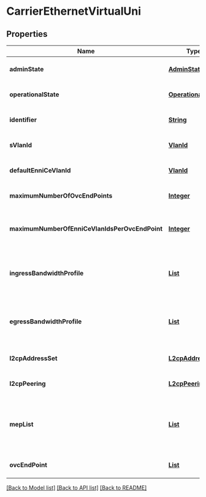 # CarrierEthernetVirtualUni
## Properties

Name | Type | Description | Notes
------------ | ------------- | ------------- | -------------
**adminState** | [**AdminState**](AdminState.md) |  | [optional] [default to null]
**operationalState** | [**OperationalState**](OperationalState.md) |  | [optional] [default to null]
**identifier** | [**String**](string.md) | An identifier for the instance of the VUNI intended for operations purposes. | [optional] [default to null]
**sVlanId** | [**VlanId**](VlanId.md) |  | [optional] [default to null]
**defaultEnniCeVlanId** | [**VlanId**](VlanId.md) |  | [optional] [default to null]
**maximumNumberOfOvcEndPoints** | [**Integer**](integer.md) | The maximum number of OVC End Points that can be in the VUNI. | [optional] [default to null]
**maximumNumberOfEnniCeVlanIdsPerOvcEndPoint** | [**Integer**](integer.md) | The maximum number of ENNI CE-VLAN ID values that can be mapped to an OVC End Point that is in the VUNI. | [optional] [default to null]
**ingressBandwidthProfile** | [**List**](BwpFlow.md) | A Bandwidth Profile Flow for all ingress Frames mapped to the VUNI. Reference MEF 26.2 Section 15.1.6 VUNI Ingress Bandwidth Profile Service Attribute. | [optional] [default to null]
**egressBandwidthProfile** | [**List**](BwpFlow.md) | A Bandwidth Profile Flow for all egress Frames mapped to the VUNI.  Reference MEF 26.2 Section 15.1.7 VUNI Egress Bandwidth Profile Service Attribute. | [optional] [default to null]
**l2cpAddressSet** | [**L2cpAddressSet**](L2cpAddressSet.md) |  | [optional] [default to null]
**l2cpPeering** | [**L2cpPeering**](L2cpPeering.md) |  | [optional] [default to null]
**mepList** | [**List**](MepLevelAndDirection.md) | The indication of the instantiation of a MEP. A list with each item specifying the MEG Level. Reference MEF 26.2 Section 15.1.10 VUNI Maintenance End Point List Service Attribute. | [optional] [default to null]
**ovcEndPoint** | [**List**](CarrierEthernetOvcEndPointRef.md) | Reference to CarrierEthernetOvcEndPoint. | [optional] [default to null]

[[Back to Model list]](../README.md#documentation-for-models) [[Back to API list]](../README.md#documentation-for-api-endpoints) [[Back to README]](../README.md)

